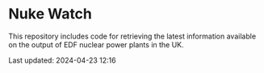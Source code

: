 # Nuke Watch

This repository includes code for retrieving the latest information available on the output of EDF nuclear power plants in the UK.

Last updated: 2024-04-23 12:16